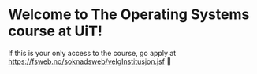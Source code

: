 # Welcome to The Operating Systems course at UiT!
If this is your only access to the course, go apply at https://fsweb.no/soknadsweb/velgInstitusjon.jsf 🥳
